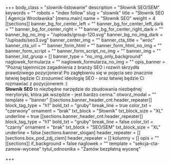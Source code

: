 +++
body_class = "slownik-listowanie"
description = "Słownik SEO/SEM"
keywords = ""
robots = "index follow"
slug = "slownik"
title = "Słownik SEO | Agencja Wrocławska"
[menu.main]
name = "Słownik SEO"
weight = 4
[[sections]]
banner_bg_for_center_left = ""
banner_bg_for_center_left_dark = ""
banner_bg_for_center_right = ""
banner_bg_for_center_right_dark = ""
banner_bg_no_img = "/uploads/group-120.svg"
banner_bg_no_img_dark = "/uploads/seo3.svg"
banner_center_img = ""
banner_cta_title = "wróc"
banner_cta_url = ""
banner_form_html = ""
banner_form_html_no_img = ""
banner_form_script = ""
banner_form_script_no_img = ""
banner_img = ""
banner_list_gruop = []
banner_type = "no_img_only_background"
naglowek_formularza = ""
naglowek_formularza_no_img = ""
opis_banner = "Poznaj tajemnicze zagadnienia z branży SEO i rozwiń skrzydła prawdziwego pozycjonera! Po zagłębieniu się w pojęcia seo znacznie łatwiej będzie Ci zrozumieć ideologię SEO - oraz łatwiej będzie Ci rozmawiać z pozycjonerem :)<br><strong>Słownik SEO</strong> to niezbędne narzędzie do zbudowania niezbędnej merytoryki, która jak wszędzie - jest bardzo cenna."
otworz_modal = ""
template = "banner"
[[sections.banner_header_cnt.header_repeater]]
block_tag_type = "h1"
bold_txt = "gruby"
break_line = true
color_txt = "czerwony"
ornament = "brak"
txt_block = "Słownik"
txt_block_size = "XL"
underline = true
[[sections.banner_header_cnt.header_repeater]]
block_tag_type = "h1"
bold_txt = "gruby"
break_line = false
color_txt = "czarny"
ornament = "brak"
txt_block = "SEO/SEM"
txt_block_size = "XL"
underline = false
[sections.banner_slogan]
header_repeater = []
[sections.box_pod_zdj_ciem]
header_repeater = []
kolumny = []
opis = ""
[[sections]]
if_background = false
naglowek = ""
template = "sekcja-cta-zamow-wycene"
tytul_odnosnika = "Zamów bezpłatną wycenę"

+++
